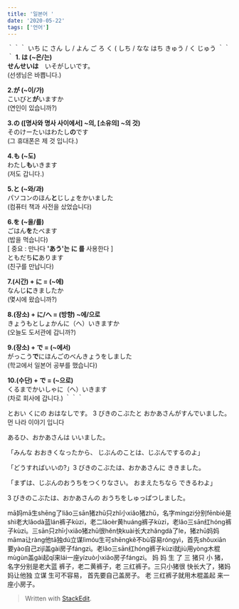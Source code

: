 ```yaml
---
title: '일본어 '
date: '2020-05-22'
tags: ['언어']
---
```

｀｀｀
いち
に
さん
し / よん
ご
ろ  く (
しち / なな
はち
きゅう / く
じゅう
｀｀｀
**1. は (~은/는)  
**せんせい**は**　いそがしいです。  
(선생님은 바쁩니다.)  
  
**2.が (~이/가)**  
こいびと**が**いますか  
(연인이 있습니까?)  
  
**3.の ([명사와 명사 사이에서] ~의, [소유의] ~의 것)**  
そのけーたいはわたし**の**です  
(그 휴대폰은 제 것 입니다.)  
  
**4.も (~도)**  
わたし**も**いきます  
(저도 갑니다.)  
  
**5.と (~와/과)**  
パソコンのほん**と**じしょをかいました  
(컴퓨터 책과 사전을 샀었습니다)  
  
**6.を (~을/를)**  
ごはん**を**たべます  
(밥을 먹습니다)  
[ 중요 : 만나다 **'あう'는 に 를** 사용한다 ]  
ともだち**に**あります  
(친구를 만납니다)  
  
**7.(시간) + に = (~에)**  
なんじ**に**きましたか  
(몇시에 왔습니까?)  
  
**8.(장소) + に/へ = (방향) ~에/으로**  
きょうもとしょかんに（へ）いきますか  
(오늘도 도서관에 갑니까?)  
  
**9.(장소) + で = (~에서)**  
がっこう**で**にほんごのべんきょうをしました  
(학교에서 일본어 공부를 했습니다)  
  
**10.(수단) + で = (~으로)**  
くるまでかいしゃに（へ）いきます  
(차로 회사에 갑니다.)
｀｀｀

とおい  くにの  おはなしです。      3 びきのこぶたと  おかあさんがすんでいました。  
먼        나라      이야기    입니다

あるひ、おかあさんは  いいました。

「みんな  おおきくなったから、  じぶんのことは、じぶんでするのよ」

「どうすればいいの?」3 びきのこぶたは、おかあさんに  ききました。

「まずは、じぶんのおうちをつくりなさい。  おまえたちなら  できるわよ」

3 びきのこぶたは、おかあさんの  おうちをしゅっぱつしました。

mā妈mā生shēng了liǎo三sān猪zhū只zhǐ小xiǎo猪zhū，名字míngzi分别fēnbié是shì老大lǎodà蓝lán裤子kùzi，老二lǎoèr黄huáng裤子kùzi，老lǎo三sān红hóng裤子kùzi。三sān只zhī小xiǎo猪zhū很hěn快kuài长大zhǎngdà了le，猪zhū妈妈māma让ràng他tā独dú立谋lìmóu生可shēngkě不bù容易róngyì，首先shǒuxiān要yào自己zìjǐ盖gài房子fángzi。老lǎo三sān红hóng裤子kùzi就jiù用yòng木棍mùgùn盖gài起qǐ来lái一座yízuò小xiǎo房子fángzi。
妈 妈 生 了 三 猪只 小 猪，名字分别是老大蓝 裤子，老二黄裤子，老 三红裤子。三只小猪很 快长大了，猪妈妈让他独 立谋 生可不容易， 首先要自己盖房子。 老 三红裤子就用木棍盖起 来一座小房子。

> Written with [StackEdit](https://stackedit.io/).
<!--stackedit_data:
eyJoaXN0b3J5IjpbMjA1NzQ2MDc1MSwyMDI4NDU5NjQ1LC00ND
U0MDAzNDEsMTY0ODQ0ODIzMCwxMjk3NTYxMzU0LDIwMzQwNzg4
MzYsMTMxNjkyMTg1OSwtMTY2Mzc2MjQ4NSwtMTk2MzM2ODg4MC
w5ODk0NTY0ODMsMjA2ODQxNDMxMl19
-->